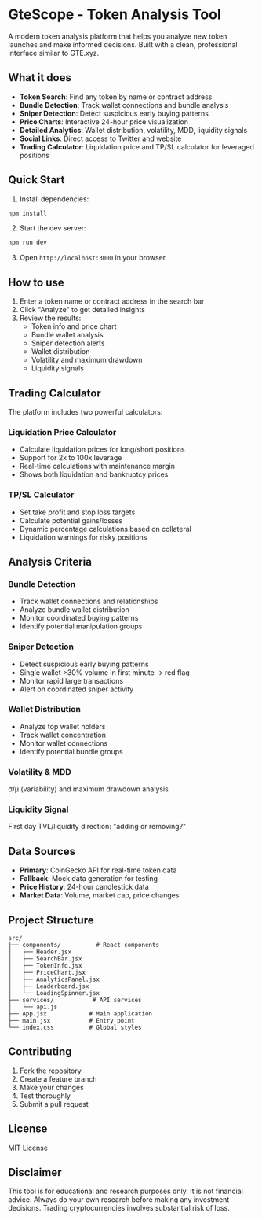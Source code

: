 # GteScope - Token Analysis Tool

A modern token analysis platform that helps you analyze new token launches and make informed decisions. Built with a clean, professional interface similar to GTE.xyz.

## What it does

- **Token Search**: Find any token by name or contract address
- **Bundle Detection**: Track wallet connections and bundle analysis
- **Sniper Detection**: Detect suspicious early buying patterns
- **Price Charts**: Interactive 24-hour price visualization
- **Detailed Analytics**: Wallet distribution, volatility, MDD, liquidity signals
- **Social Links**: Direct access to Twitter and website
- **Trading Calculator**: Liquidation price and TP/SL calculator for leveraged positions


## Quick Start

1. Install dependencies:
```bash
npm install
```

2. Start the dev server:
```bash
npm run dev
```

3. Open `http://localhost:3000` in your browser

## How to use

1. Enter a token name or contract address in the search bar
2. Click "Analyze" to get detailed insights
3. Review the results:
   - Token info and price chart
   - Bundle wallet analysis
   - Sniper detection alerts
   - Wallet distribution
   - Volatility and maximum drawdown
   - Liquidity signals

## Trading Calculator

The platform includes two powerful calculators:

### Liquidation Price Calculator
- Calculate liquidation prices for long/short positions
- Support for 2x to 100x leverage
- Real-time calculations with maintenance margin
- Shows both liquidation and bankruptcy prices

### TP/SL Calculator
- Set take profit and stop loss targets
- Calculate potential gains/losses
- Dynamic percentage calculations based on collateral
- Liquidation warnings for risky positions

## Analysis Criteria

### Bundle Detection
- Track wallet connections and relationships
- Analyze bundle wallet distribution
- Monitor coordinated buying patterns
- Identify potential manipulation groups

### Sniper Detection
- Detect suspicious early buying patterns
- Single wallet >30% volume in first minute → red flag
- Monitor rapid large transactions
- Alert on coordinated sniper activity

### Wallet Distribution
- Analyze top wallet holders
- Track wallet concentration
- Monitor wallet connections
- Identify potential bundle groups

### Volatility & MDD
σ/µ (variability) and maximum drawdown analysis

### Liquidity Signal
First day TVL/liquidity direction: "adding or removing?"

## Data Sources

- **Primary**: CoinGecko API for real-time token data
- **Fallback**: Mock data generation for testing
- **Price History**: 24-hour candlestick data
- **Market Data**: Volume, market cap, price changes

## Project Structure

```
src/
├── components/          # React components
│   ├── Header.jsx
│   ├── SearchBar.jsx
│   ├── TokenInfo.jsx
│   ├── PriceChart.jsx
│   ├── AnalyticsPanel.jsx
│   ├── Leaderboard.jsx
│   └── LoadingSpinner.jsx
├── services/           # API services
│   └── api.js
├── App.jsx            # Main application
├── main.jsx           # Entry point
└── index.css          # Global styles
```

## Contributing

1. Fork the repository
2. Create a feature branch
3. Make your changes
4. Test thoroughly
5. Submit a pull request

## License

MIT License

## Disclaimer

This tool is for educational and research purposes only. It is not financial advice. Always do your own research before making any investment decisions. Trading cryptocurrencies involves substantial risk of loss.
